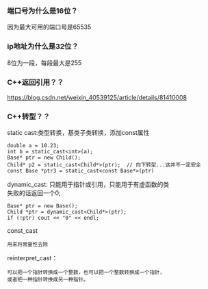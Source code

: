 ### 端口号为什么是16位？
因为最大可用的端口号是65535

### ip地址为什么是32位？
8位为一段，每段最大是255

### C++返回引用？？
https://blog.csdn.net/weixin_40539125/article/details/81410008

### C++转型？？
static cast:类型转换，基类子类转换，添加const属性
```
double a = 10.23;
int b = static_cast<int>(a);
Base* ptr = new Child();
Child* p2 = static_cast<Child*>(ptr);  // 向下转型...这并不一定安全
const Base *ptr3 = static_cast<const Base*>(ptr)
```
dynamic_cast:
只能用于指针或引用，只能用于有虚函数的类<br>
失败的话返回一个0;
```
Base* ptr = new Base();
Child *ptr = dynamic_cast<Child*>(ptr);
if (!ptr) cout << "0" << endl;
```
const_cast
```
用来将常量性去除
```

reinterpret_cast：
```
可以把一个指针转换成一个整数，也可以把一个整数转换成一个指针，
或者把一种指针转换成另一种指针。
```

